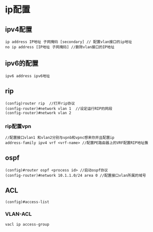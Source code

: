 # ip配置
## ipv4配置
```
ip address IP地址 子网掩码 [secondary] // 配置vlan接口的ip地址
no ip address [IP地址 子网掩码] //删除vlan接口的IP地址
```
## ipv6的配置
```
ipv6 address ipv6地址
```

## rip 
```
(config)router rip  //打开rip协议
(config-router)#network vlan 1  //设定运行RIP的网段
(config-router)#network vlan 2
```
### rip配置vpn
```
//配置接口vlan1 和vlan2分别与vpnb和vpnc想来你并且配置ip
address-family ipv4 vrf <vrf-name> //配置PE路由器上的VRF配置RIP地址簇
```
## ospf
```
(config)#router ospf <process id> //启动ospf协议
(config-router)#network 10.1.1.0/24 area 0 //配置接口vlan所属的域号
```
## ACL
```
(config)#access-list 
```
### VLAN-ACL 
```
vacl ip access-group
```


